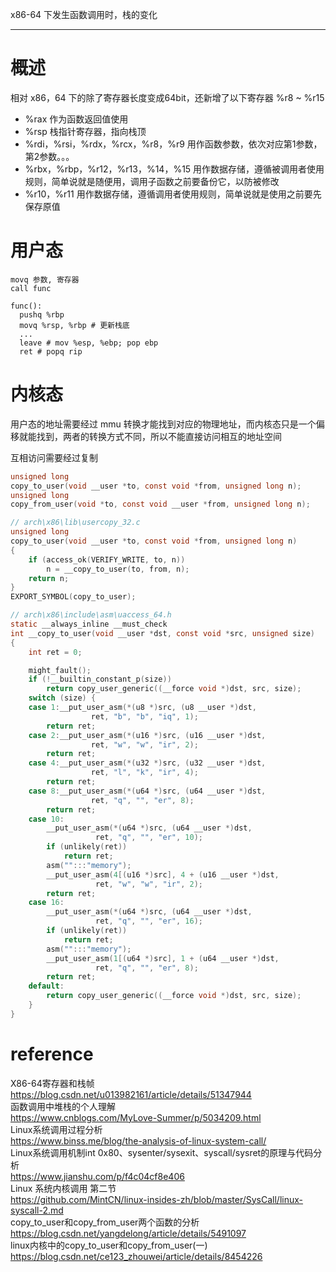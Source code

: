 x86-64 下发生函数调用时，栈的变化

---
# 概述
相对 x86，64 下的除了寄存器长度变成64bit，还新增了以下寄存器
%r8 ~ %r15

- %rax 作为函数返回值使用
- %rsp 栈指针寄存器，指向栈顶
- %rdi，%rsi，%rdx，%rcx，%r8，%r9 用作函数参数，依次对应第1参数，第2参数。。。 
- %rbx，%rbp，%r12，%r13，%14，%15 用作数据存储，遵循被调用者使用规则，简单说就是随便用，调用子函数之前要备份它，以防被修改 
- %r10，%r11 用作数据存储，遵循调用者使用规则，简单说就是使用之前要先保存原值

# 用户态
```
movq 参数, 寄存器
call func

func():
  pushq %rbp
  movq %rsp, %rbp # 更新栈底
  ...
  leave # mov %esp, %ebp; pop ebp
  ret # popq rip
```

# 内核态
用户态的地址需要经过 mmu 转换才能找到对应的物理地址，而内核态只是一个偏移就能找到，两者的转换方式不同，所以不能直接访问相互的地址空间

互相访问需要经过复制
``` c
unsigned long
copy_to_user(void __user *to, const void *from, unsigned long n);
unsigned long
copy_from_user(void *to, const void __user *from, unsigned long n);
```

``` c
// arch\x86\lib\usercopy_32.c
unsigned long
copy_to_user(void __user *to, const void *from, unsigned long n)
{
	if (access_ok(VERIFY_WRITE, to, n))
		n = __copy_to_user(to, from, n);
	return n;
}
EXPORT_SYMBOL(copy_to_user);

// arch\x86\include\asm\uaccess_64.h
static __always_inline __must_check
int __copy_to_user(void __user *dst, const void *src, unsigned size)
{
	int ret = 0;

	might_fault();
	if (!__builtin_constant_p(size))
		return copy_user_generic((__force void *)dst, src, size);
	switch (size) {
	case 1:__put_user_asm(*(u8 *)src, (u8 __user *)dst,
			      ret, "b", "b", "iq", 1);
		return ret;
	case 2:__put_user_asm(*(u16 *)src, (u16 __user *)dst,
			      ret, "w", "w", "ir", 2);
		return ret;
	case 4:__put_user_asm(*(u32 *)src, (u32 __user *)dst,
			      ret, "l", "k", "ir", 4);
		return ret;
	case 8:__put_user_asm(*(u64 *)src, (u64 __user *)dst,
			      ret, "q", "", "er", 8);
		return ret;
	case 10:
		__put_user_asm(*(u64 *)src, (u64 __user *)dst,
			       ret, "q", "", "er", 10);
		if (unlikely(ret))
			return ret;
		asm("":::"memory");
		__put_user_asm(4[(u16 *)src], 4 + (u16 __user *)dst,
			       ret, "w", "w", "ir", 2);
		return ret;
	case 16:
		__put_user_asm(*(u64 *)src, (u64 __user *)dst,
			       ret, "q", "", "er", 16);
		if (unlikely(ret))
			return ret;
		asm("":::"memory");
		__put_user_asm(1[(u64 *)src], 1 + (u64 __user *)dst,
			       ret, "q", "", "er", 8);
		return ret;
	default:
		return copy_user_generic((__force void *)dst, src, size);
	}
}
```


# reference
X86-64寄存器和栈帧  
<https://blog.csdn.net/u013982161/article/details/51347944>  
函数调用中堆栈的个人理解  
<https://www.cnblogs.com/MyLove-Summer/p/5034209.html>  
Linux系统调用过程分析  
<https://www.binss.me/blog/the-analysis-of-linux-system-call/>  
Linux系统调用机制int 0x80、sysenter/sysexit、syscall/sysret的原理与代码分析  
<https://www.jianshu.com/p/f4c04cf8e406>  
Linux 系统内核调用 第二节  
<https://github.com/MintCN/linux-insides-zh/blob/master/SysCall/linux-syscall-2.md>  
copy_to_user和copy_from_user两个函数的分析  
<https://blog.csdn.net/yangdelong/article/details/5491097>  
linux内核中的copy_to_user和copy_from_user(一)  
<https://blog.csdn.net/ce123_zhouwei/article/details/8454226>  
